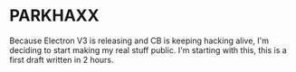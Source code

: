 # PARKHAXX
Because Electron V3 is releasing and CB is keeping hacking alive, I'm deciding to start making my real stuff public. I'm starting with this, this is a first draft written in 2 hours.
